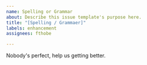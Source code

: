 ```yaml
---
name: Spelling or Grammar
about: Describe this issue template's purpose here.
title: "[Spelling / Grammaer]"
labels: enhancement
assignees: fthobe

---
```


Nobody's perfect, help us getting better.
